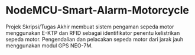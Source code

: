 # NodeMCU-Smart-Alarm-Motorcycle
Projek Skripsi/Tugas Akhir membuat sistem pengaman sepeda motor menggunakan E-KTP dan RFID sebagai identifikator penentu kelistrikan sepeda motor. Pengendalian dan pelacakan sepeda motor dari jarak jauh menggunakan modul GPS NEO-7M.
